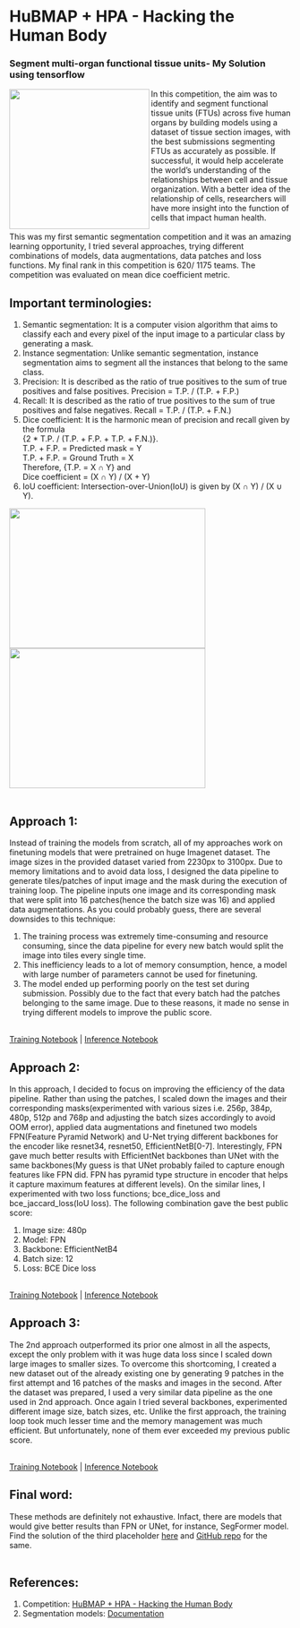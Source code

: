 # HuBMAP + HPA - Hacking the Human Body
### Segment multi-organ functional tissue units- My Solution using tensorflow
<img src = "https://user-images.githubusercontent.com/51321172/195871522-cea7bd96-ef9c-4ec0-ae04-5df791f417ac.png" height="250" width="250" align="left">
In this competition, the aim was to identify and segment functional tissue units (FTUs) across five human organs by building models using a dataset of tissue section images, with the best submissions segmenting FTUs as accurately as possible. If successful, it would help accelerate the world’s understanding of the relationships between cell and tissue organization. With a better idea of the relationship of cells, researchers will have more insight into the function of cells that impact human health.<br /><br />
This was my first semantic segmentation competition and it was an amazing learning opportunity, I tried several approaches, trying different combinations of models, data augmentations, data patches and loss functions. My final rank in this competition is 620/ 1175 teams. The competition was evaluated on mean dice coefficient metric. <br />

## Important terminologies:
1) Semantic segmentation: It is a computer vision algorithm that aims to classify each and every pixel of the input image to a particular class by generating a mask.
2) Instance segmentation: Unlike semantic segmentation, instance segmentation aims to segment all the instances that belong to the same class. 
3) Precision: It is described as the ratio of true positives to the sum of true positives and false positives. Precision = T.P. / (T.P. + F.P.)
4) Recall: It is described as the ratio of true positives to the sum of true positives and false negatives. Recall = T.P. / (T.P. + F.N.)
5) Dice coefficient: It is the harmonic mean of precision and recall given by the formula<br />
   {2 * T.P. / (T.P. + F.P. + T.P. + F.N.)}.<br />
   T.P. + F.P. = Predicted mask = Y <br />
   T.P. + F.P. = Ground Truth = X <br />
   Therefore, {T.P. = X ∩ Y} and <br />
   Dice coefficient = (X ∩ Y) / (X + Y)
6) IoU coefficient: Intersection-over-Union(IoU) is given by (X ∩ Y) / (X ∪ Y).
   
<img src="https://user-images.githubusercontent.com/51321172/195859655-7dcd30da-827e-4abd-bf8b-51bb762703ca.png" height="250" width="350" align = "left">
<img src="https://user-images.githubusercontent.com/51321172/195866069-a5c3ccc3-0092-4485-95ce-ed598f1c7c9c.png" height="250" width="350"><br /><br />

## Approach 1:
Instead of training the models from scratch, all of my approaches work on finetuning models that were pretrained on huge Imagenet dataset. The image sizes in the provided dataset varied from 2230px to 3100px. Due to memory limitations and to avoid data loss, I designed the data pipeline to generate tiles/patches of input image and the mask during the execution of training loop. The pipeline inputs one image and its corresponding mask that were split into 16 patches(hence the batch size was 16) and applied data augmentations. As you could probably guess, there are several downsides to this technique:
1) The training process was extremely time-consuming and resource consuming, since the data pipeline for every new batch would split the image into tiles every single time.
2) This inefficiency leads to a lot of memory consumption, hence, a model with large number of parameters cannot be used for finetuning.
3) The model ended up performing poorly on the test set during submission. Possibly due to the fact that every batch had the patches belonging to the same image.
Due to these reasons, it made no sense in trying different models to improve the public score.<br /><br />

[Training Notebook](https://github.com/Maunil2k/HubMap_hacking_the_human_body/blob/master/Training%20approach%201.ipynb) | [Inference Notebook](https://github.com/Maunil2k/HubMap_hacking_the_human_body/blob/master/Inference%20approach%201.ipynb)<br />

## Approach 2:
In this approach, I decided to focus on improving the efficiency of the data pipeline. Rather than using the patches, I scaled down the images and their corresponding masks(experimented with various sizes i.e. 256p, 384p, 480p, 512p and 768p and adjusting the batch sizes accordingly to avoid OOM error), applied data augmentations and finetuned two models FPN(Feature Pyramid Network) and U-Net trying different backbones for the encoder like resnet34, resnet50, EfficientNetB[0-7]. Interestingly, FPN gave much better results with EfficientNet backbones than UNet with the same backbones(My guess is that UNet probably failed to capture enough features like FPN did. FPN has pyramid type structure in encoder that helps it capture maximum features at different levels). On the similar lines, I experimented with two loss functions; bce_dice_loss and bce_jaccard_loss(IoU loss). The following combination gave the best public score: 
1) Image size: 480p
2) Model: FPN
3) Backbone: EfficientNetB4
4) Batch size: 12
5) Loss: BCE Dice loss<br /><br />

[Training Notebook](https://github.com/Maunil2k/HubMap_hacking_the_human_body/blob/master/Training%20approach%202.ipynb) | [Inference Notebook](https://github.com/Maunil2k/HubMap_hacking_the_human_body/blob/master/Inference%20approach%202.ipynb)<br />

## Approach 3: 
The 2nd approach outperformed its prior one almost in all the aspects, except the only problem with it was huge data loss since I scaled down large images to smaller sizes. To overcome this shortcoming, I created a new dataset out of the already existing one by generating 9 patches in the first attempt and 16 patches of the masks and images in the second. After the dataset was prepared, I used a very similar data pipeline as the one used in 2nd approach. Once again I tried several backbones, experimented different image size, batch sizes, etc. Unlike the first approach, the training loop took much lesser time and the memory management was much efficient. But unfortunately, none of them ever exceeded my previous public score.<br /><br />

[Training Notebook](https://github.com/Maunil2k/HubMap_hacking_the_human_body/blob/master/Training%20approach%203.ipynb) | [Inference Notebook](https://github.com/Maunil2k/HubMap_hacking_the_human_body/blob/master/Inference%20approach%203.ipynb)

## Final word:
These methods are definitely not exhaustive. Infact, there are models that would give better results than FPN or UNet, for instance, SegFormer model. Find the solution of the third placeholder [here](https://www.kaggle.com/competitions/hubmap-organ-segmentation/discussion/354683) and [GitHub repo](https://github.com/VSydorskyy/hubmap_2022_htt_solution) for the same.<br /><br />

## References:
1) Competition: [HuBMAP + HPA - Hacking the Human Body](https://www.kaggle.com/competitions/hubmap-organ-segmentation/overview)
2) Segmentation models: [Documentation](https://segmentation-models.readthedocs.io/en/latest/tutorial.html) 
